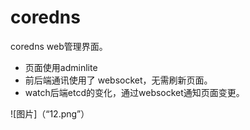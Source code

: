 # coredns
coredns web管理界面。

* 页面使用adminlite
* 前后端通讯使用了 websocket，无需刷新页面。
* watch后端etcd的变化，通过websocket通知页面变更。


![图片]（“12.png”）
